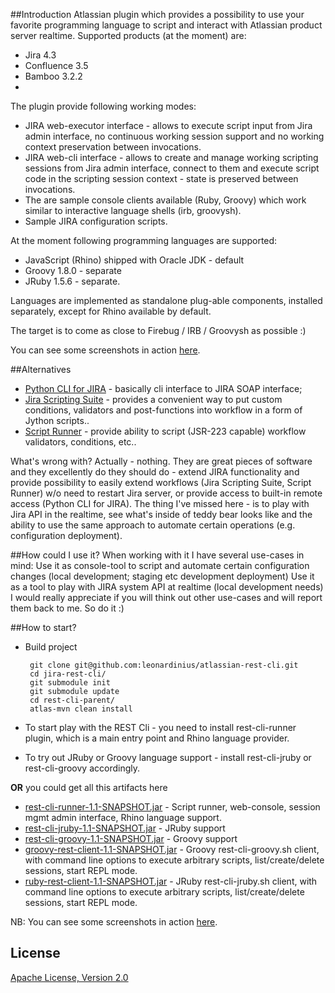 ##Introduction
Atlassian plugin which provides a possibility to use your favorite programming language to script and interact with Atlassian product server realtime. 
Supported products (at the moment) are:
* Jira 4.3
* Confluence 3.5
* Bamboo 3.2.2
* 
The plugin provide following working modes:

* JIRA web-executor interface - allows to execute script input from Jira admin interface, no continuous working session support and no
working context preservation between invocations.
* JIRA web-cli interface - allows to create and manage working scripting sessions from Jira admin interface, connect to them and execute
script code in the scripting session context - state is preserved between invocations.
* The are sample console clients available (Ruby, Groovy) which work similar to interactive language shells (irb, groovysh).
* Sample JIRA configuration scripts.

At the moment following programming languages are supported:

* JavaScript (Rhino) shipped with Oracle JDK - default
* Groovy 1.8.0 - separate
* JRuby 1.5.6 - separate.

Languages are implemented as standalone plug-able components, installed separately, except for Rhino available by default.

The target is to come as close to Firebug / IRB / Groovysh as possible :)

You can see some screenshots in action [here](http://leonardinius.blogspot.com/2011/03/release-announcement-jira-rest-cli-05.html).

##Alternatives
* [Python CLI for JIRA](https://plugins.atlassian.com/plugin/details/16346) - basically cli interface to JIRA SOAP interface;
* [Jira Scripting Suite](https://plugins.atlassian.com/plugin/details/16346) - provides a convenient way to put custom conditions,
validators and post-functions into workflow in a form of
Jython scripts..
* [Script Runner](https://plugins.atlassian.com/plugin/details/6820) - provide ability to script (JSR-223 capable) workflow validators,
conditions, etc..

What's wrong with? Actually - nothing. They are great pieces of software and they excellently do they should do - extend JIRA functionality
and provide possibility to easily extend workflows (Jira Scripting Suite, Script Runner) w/o need to restart Jira server, or provide access
to built-in remote access (Python CLI for JIRA).
The thing I've missed here - is to play with Jira API in the realtime, see what's inside of teddy bear looks like and the ability to use
the same approach to automate certain operations (e.g. configuration deployment).

##How could I use it?
When working with it I have several use-cases in mind:
Use it as console-tool to script and automate certain configuration changes (local development; staging etc development deployment)
Use it as a tool to play with JIRA system API at realtime (local development needs)
I would really appreciate if you will think out other use-cases and will report them back to me. So do it :)

##How to start?
*  Build project

        git clone git@github.com:leonardinius/atlassian-rest-cli.git
        cd jira-rest-cli/
        git submodule init
        git submodule update
        cd rest-cli-parent/
        atlas-mvn clean install

* To start play with the REST Cli - you need to install rest-cli-runner plugin, which is a main entry point and Rhino language
provider.
* To try out JRuby or Groovy language support - install rest-cli-jruby or rest-cli-groovy accordingly. <br/>

**OR** you could get all this artifacts here

* [rest-cli-runner-1.1-SNAPSHOT.jar](http://dl.dropbox.com/u/379506/rest-cli-1.1/rest-cli-runner-1.1-SNAPSHOT.jar) - Script runner, web-console,
session mgmt admin interface, Rhino language support.
* [rest-cli-jruby-1.1-SNAPSHOT.jar](http://dl.dropbox.com/u/379506/rest-cli-1.1/rest-cli-jruby-1.1-SNAPSHOT.jar) - JRuby support
* [rest-cli-groovy-1.1-SNAPSHOT.jar](http://dl.dropbox.com/u/379506/rest-cli-1.1/rest-cli-groovy-1.1-SNAPSHOT.jar) - Groovy support
* [groovy-rest-client-1.1-SNAPSHOT.jar](http://dl.dropbox.com/u/379506/rest-cli-1.1/groovy-rest-client-1.1-SNAPSHOT.jar) - Groovy rest-cli-groovy.sh client, with command line options to execute arbitrary scripts, list/create/delete sessions, start REPL mode. 
* [ruby-rest-client-1.1-SNAPSHOT.jar](http://dl.dropbox.com/u/379506/rest-cli-1.1/ruby-rest-client-1.1-SNAPSHOT.jar) - JRuby rest-cli-jruby.sh client, with command line options to execute arbitrary scripts, list/create/delete sessions, start REPL mode. 
 
NB: You can see some screenshots in action [here](http://leonardinius.blogspot.com/2011/03/release-announcement-jira-rest-cli-05.html).

## License
[Apache License, Version 2.0](http://www.apache.org/licenses/LICENSE-2.0)